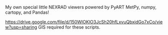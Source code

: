 My own special little NEXRAD viewers powered by PyART MetPy, numpy, cartopy, and Pandas!

https://drive.google.com/file/d/150WIOKlO3JcSh20hfLxvuQbxidGo7xCo/view?usp=sharing GIS required for these scripts.
